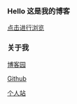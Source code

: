### Hello 这是我的博客

[点击进行浏览](https://hanbinjxnc.github.io/)

### 关于我

[博客园](https://www.cnblogs.com/hool)

[Github](https://github.com/hanbinjxnc)

[个人站](https://www.shibowl.top)